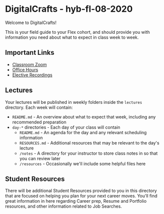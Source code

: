 # DigitalCrafts - hyb-fl-08-2020

Welcome to DigitalCrafts!

This is your field guide to your Flex cohort, and should provide you with information you need about what to expect in class week to week.

## Important Links

- [Classroom Zoom](http://bit.ly/AugFlexZoomLink)
- [Office Hours](https://bit.ly/2V696Ps)
- [Elective Recordings](https://bit.ly/2VmEiJ6)

## Lectures

Your lectures will be published in weekly folders inside the `lectures` directory. Each week will contain:

- `README.md` - An overview about what to expect that week, including any recommended preparation
- `day-*` directories - Each day of your class will contain
  - `README.md` - An agenda for the day and any relevant scheduling information
  - `RESOURCES.md` - Additional resources that may be relevant to the day's lecture
  - `/notes` - A directory for your instructor to store class notes in so that you can review later
  - `/resources` - Occasionally we'll include some helpful files here

## Student Resources

There will be additional Student Resources provided to you in this directory that are focused on helping you plan for your next career moves. You'll find great information in here regarding Career prep, Resume and Portfolio resources, and other information related to Job Searches.

